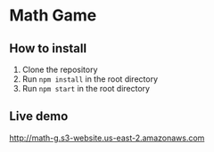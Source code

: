 # Math Game

## How to install

1. Clone the repository
2. Run `npm install` in the root directory
3. Run `npm start` in the root directory

## Live demo
http://math-g.s3-website.us-east-2.amazonaws.com 